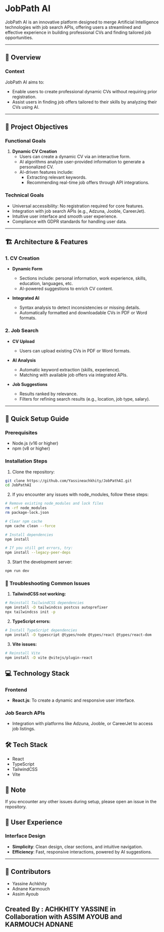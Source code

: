 # JobPath AI

JobPath AI is an innovative platform designed to merge Artificial Intelligence technologies with job search APIs, offering users a streamlined and effective experience in building professional CVs and finding tailored job opportunities.

---

## 📖 Overview

### **Context**
JobPath AI aims to:
- Enable users to create professional dynamic CVs without requiring prior registration.
- Assist users in finding job offers tailored to their skills by analyzing their CVs using AI.

---

## 🎯 Project Objectives

### **Functional Goals**
1. **Dynamic CV Creation**  
   - Users can create a dynamic CV via an interactive form.  
   - AI algorithms analyze user-provided information to generate a personalized CV.
   - AI-driven features include:  
     - Extracting relevant keywords.  
     - Recommending real-time job offers through API integrations.  

### **Technical Goals**
- Universal accessibility: No registration required for core features.  
- Integration with job search APIs (e.g., Adzuna, Jooble, CareerJet).  
- Intuitive user interface and smooth user experience.  
- Compliance with GDPR standards for handling user data.

---

## 🏗️ Architecture & Features

### **1. CV Creation**
- **Dynamic Form**  
  - Sections include: personal information, work experience, skills, education, languages, etc.  
  - AI-powered suggestions to enrich CV content.  

- **Integrated AI**  
  - Syntax analysis to detect inconsistencies or missing details.  
  - Automatically formatted and downloadable CVs in PDF or Word formats.  

### **2. Job Search**
- **CV Upload**  
  - Users can upload existing CVs in PDF or Word formats.  

- **AI Analysis**  
  - Automatic keyword extraction (skills, experience).  
  - Matching with available job offers via integrated APIs.  

- **Job Suggestions**  
  - Results ranked by relevance.  
  - Filters for refining search results (e.g., location, job type, salary).

---

## 🚀 Quick Setup Guide

### Prerequisites
- Node.js (v16 or higher)
- npm (v8 or higher)

### Installation Steps

1. Clone the repository:
```bash
git clone https://github.com/Yassineachkhity/JobPathAI.git
cd JobPathAI
```

2. If you encounter any issues with node_modules, follow these steps:

```bash
# Remove existing node_modules and lock files
rm -rf node_modules
rm package-lock.json

# Clear npm cache
npm cache clean --force

# Install dependencies
npm install

# If you still get errors, try:
npm install --legacy-peer-deps
```

3. Start the development server:
```bash
npm run dev
```

### 🔧 Troubleshooting Common Issues

1. **TailwindCSS not working:**
```bash
# Reinstall TailwindCSS dependencies
npm install -D tailwindcss postcss autoprefixer
npx tailwindcss init -p
```

2. **TypeScript errors:**
```bash
# Install TypeScript dependencies
npm install -D typescript @types/node @types/react @types/react-dom
```

3. **Vite issues:**
```bash
# Reinstall Vite
npm install -D vite @vitejs/plugin-react
```

## 💻 Technology Stack

### **Frontend**
- **React.js**: To create a dynamic and responsive user interface.

### **Job Search APIs**
- Integration with platforms like Adzuna, Jooble, or CareerJet to access job listings.

## 🛠️ Tech Stack
- React
- TypeScript
- TailwindCSS
- Vite

## 📝 Note
If you encounter any other issues during setup, please open an issue in the repository.

## 🌟 User Experience

### **Interface Design**
- **Simplicity**: Clean design, clear sections, and intuitive navigation.  
- **Efficiency**: Fast, responsive interactions, powered by AI suggestions.  

---

## 👥 Contributors
- Yassine Achkhity
- Adnane Karmouch
- Assim Ayoub

## Created By : ACHKHITY YASSINE in Collaboration with ASSIM AYOUB and KARMOUCH ADNANE
